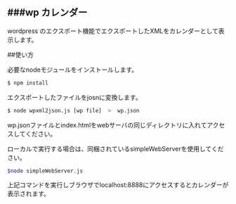 ###wp カレンダー
---

wordpress のエクスポート機能でエクスポートしたXMLをカレンダーとして表示します。

##使い方

必要なnodeモジュールをインストールします。

```sh
$ npm install
```

エクスポートしたファイルをjosnに変換します。

```sh
$ node wpxml2json.js [wp file]  >  wp.json
```

wp.jsonファイルとindex.htmlをwebサーバの同じディレクトリに入れてアクセスしてください。

ローカルで実行する場合は、同梱されているsimpleWebServerを使用してください。

```sh
$node simpleWebServer.js
```

上記コマンドを実行しブラウザでlocalhost:8888にアクセスするとカレンダーが表示されます。

